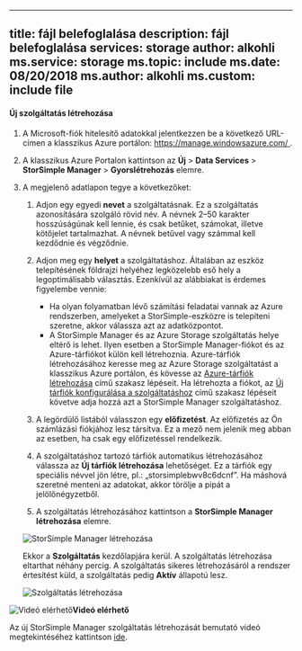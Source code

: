 <!--author=alkohli last changed:01/14/2016-->

---
title: fájl belefoglalása
description: fájl belefoglalása
services: storage
author: alkohli
ms.service: storage
ms.topic: include
ms.date: 08/20/2018
ms.author: alkohli
ms.custom: include file
---

#### <a name="to-create-a-new-service"></a>Új szolgáltatás létrehozása
1. A Microsoft-fiók hitelesítő adatokkal jelentkezzen be a következő URL-címen a klasszikus Azure portálon: [ https://manage.windowsazure.com/ ](https://manage.windowsazure.com/).
2. A klasszikus Azure Portalon kattintson az **Új** > **Data Services** > **StorSimple Manager** > **Gyorslétrehozás** elemre.
3. A megjelenő adatlapon tegye a következőket:
   
   1. Adjon egy egyedi **nevet** a szolgáltatásnak. Ez a szolgáltatás azonosítására szolgáló rövid név. A névnek 2–50 karakter hosszúságúnak kell lennie, és csak betűket, számokat, illetve kötőjelet tartalmazhat. A névnek betűvel vagy számmal kell kezdődnie és végződnie.
   2. Adjon meg egy **helyet** a szolgáltatáshoz. Általában az eszköz telepítésének földrajzi helyéhez legközelebb eső hely a legoptimálisabb választás. Ezenkívül az alábbiakat is érdemes figyelembe vennie: 
      
      * Ha olyan folyamatban lévő számítási feladatai vannak az Azure rendszerben, amelyeket a StorSimple-eszközre is telepíteni szeretne, akkor válassza azt az adatközpontot.
      * A StorSimple Manager és az Azure Storage szolgáltatás helye eltérő is lehet. Ilyen esetben a StorSimple Manager-fiókot és az Azure-tárfiókot külön kell létrehoznia. Azure-tárfiók létrehozásához keresse meg az Azure Storage szolgáltatást a klasszikus Azure portálon, és kövesse az [Azure-tárfiók létrehozása](../articles/storage/common/storage-quickstart-create-account.md) című szakasz lépéseit. Ha létrehozta a fiókot, az [Új tárfiók konfigurálása a szolgáltatáshoz](../articles/storsimple/storsimple-deployment-walkthrough.md#configure-a-new-storage-account-for-the-service) című szakasz lépéseit követve adja hozzá azt a StorSimple Manager szolgáltatáshoz.
   3. A legördülő listából válasszon egy **előfizetést**. Az előfizetés az Ön számlázási fiókjához lesz társítva. Ez a mező nem jelenik meg abban az esetben, ha csak egy előfizetéssel rendelkezik.
   4. A szolgáltatáshoz tartozó tárfiók automatikus létrehozásához válassza az **Új tárfiók létrehozása** lehetőséget. Ez a tárfiók egy speciális névvel jön létre, pl.: „storsimplebwv8c6dcnf”. Ha máshová szeretné menteni az adatokat, akkor törölje a pipát a jelölőnégyzetből. 
   5. A szolgáltatás létrehozásához kattintson a **StorSimple Manager létrehozása** elemre.
   
   ![StorSimple Manager létrehozása](./media/storsimple-create-new-service/HCS_CreateAService-include.png)
   
   Ekkor a **Szolgáltatás** kezdőlapjára kerül. A szolgáltatás létrehozása eltarthat néhány percig. A szolgáltatás sikeres létrehozásáról a rendszer értesítést küld, a szolgáltatás pedig **Aktív** állapotú lesz.
   
   ![Szolgáltatás létrehozása](./media/storsimple-create-new-service/HCS_StorSimpleManagerServicePage-include.png)

![Videó elérhető](./media/storsimple-create-new-service/Video_icon.png)**Videó elérhető**

Az új StorSimple Manager szolgáltatás létrehozását bemutató videó megtekintéséhez kattintson [ide](https://azure.microsoft.com/documentation/videos/create-a-storsimple-manager-service/).


